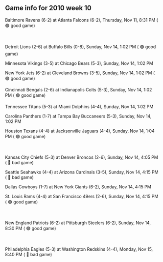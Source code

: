 ## Game info for 2010 week 10
Baltimore Ravens (6-2) at Atlanta Falcons (6-2), Thursday, Nov 11, 8:31 PM (	:green_circle: good game)


<br/>

Detroit Lions (2-6) at Buffalo Bills (0-8), Sunday, Nov 14, 1:02 PM (	:green_circle: good game)

Minnesota Vikings (3-5) at Chicago Bears (5-3), Sunday, Nov 14, 1:02 PM

New York Jets (6-2) at Cleveland Browns (3-5), Sunday, Nov 14, 1:02 PM (	:green_circle: good game)

Cincinnati Bengals (2-6) at Indianapolis Colts (5-3), Sunday, Nov 14, 1:02 PM (	:green_circle: good game)

Tennessee Titans (5-3) at Miami Dolphins (4-4), Sunday, Nov 14, 1:02 PM

Carolina Panthers (1-7) at Tampa Bay Buccaneers (5-3), Sunday, Nov 14, 1:02 PM

Houston Texans (4-4) at Jacksonville Jaguars (4-4), Sunday, Nov 14, 1:04 PM (	:green_circle: good game)


<br/>

Kansas City Chiefs (5-3) at Denver Broncos (2-6), Sunday, Nov 14, 4:05 PM (	:red_circle: bad game)

Seattle Seahawks (4-4) at Arizona Cardinals (3-5), Sunday, Nov 14, 4:15 PM (	:red_circle: bad game)

Dallas Cowboys (1-7) at New York Giants (6-2), Sunday, Nov 14, 4:15 PM

St. Louis Rams (4-4) at San Francisco 49ers (2-6), Sunday, Nov 14, 4:15 PM (	:green_circle: good game)


<br/>

New England Patriots (6-2) at Pittsburgh Steelers (6-2), Sunday, Nov 14, 8:30 PM (	:green_circle: good game)


<br/>

Philadelphia Eagles (5-3) at Washington Redskins (4-4), Monday, Nov 15, 8:40 PM (	:red_circle: bad game)

